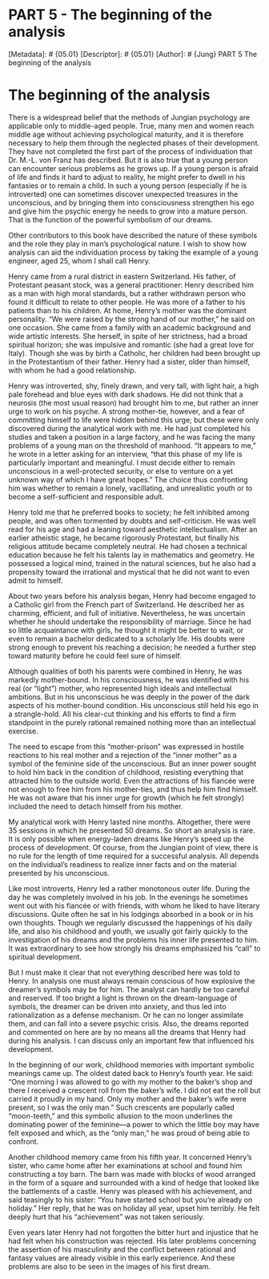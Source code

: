 # PART 5 - The beginning of the analysis
[Metadata]: # {05.01}
[Descriptor]: # {05.01}
[Author]: # {Jung}
PART 5
The beginning of the analysis
# The beginning of the analysis
There is a widespread belief that the methods of Jungian psychology are
applicable only to middle-aged people. True, many men and women reach middle
age without achieving psychological maturity, and it is therefore necessary to
help them through the neglected phases of their development. They have not
completed the first part of the process of individuation that Dr. M.-L. von
Franz has described. But it is also true that a young person can encounter
serious problems as he grows up. If a young person is afraid of life and finds
it hard to adjust to reality, he might prefer to dwell in his fantasies or to
remain a child. In such a young person (especially if he is introverted) one
can sometimes discover unexpected treasures in the unconscious, and by bringing
them into consciousness strengthen his ego and give him the psychic energy he
needs to grow into a mature person. That is the function of the powerful
symbolism of our dreams.

Other contributors to this book have described the nature of these symbols and
the role they play in man’s psychological nature. I wish to show how analysis
can aid the individuation process by taking the example of a young engineer,
aged 25, whom I shall call Henry.

Henry came from a rural district in eastern Switzerland. His father, of
Protestant peasant stock, was a general practitioner: Henry described him as a
man with high moral standards, but a rather withdrawn person who found it
difficult to relate to other people. He was more of a father to his patients
than to his children. At home, Henry’s mother was the dominant personality. “We
were raised by the strong hand of our mother,” he said on one occasion. She
came from a family with an academic background and wide artistic interests. She
herself, in spite of her strictness, had a broad spiritual horizon; she was
impulsive and romantic (she had a great love for Italy). Though she was by
birth a Catholic, her children had been brought up in the Protestantism of
their father. Henry had a sister, older than himself, with whom he had a good
relationship.

Henry was introverted, shy, finely drawn, and very tall, with light hair, a
high pale forehead and blue eyes with dark shadows. He did not think that a
neurosis (the most usual reason) had brought him to me, but rather an inner
urge to work on his psyche. A strong mother-tie, however, and a fear of
committing himself to life were hidden behind this urge; but these were only
discovered during the analytical work with me. He had just completed his
studies and taken a position in a large factory, and he was facing the many
problems of a young man on the threshold of manhood. “It appears to me,” he
wrote in a letter asking for an interview, “that this phase of my life is
particularly important and meaningful. I must decide either to remain
unconscious in a well-protected security, or else to venture on a yet unknown
way of which I have great hopes.” The choice thus confronting him was whether
to remain a lonely, vacillating, and unrealistic youth or to become a
self-sufficient and responsible adult.

Henry told me that he preferred books to society; he felt inhibited among
people, and was often tormented by doubts and self-criticism. He was well read
for his age and had a leaning toward aesthetic intellectualism. After an
earlier atheistic stage, he became rigorously Protestant, but finally his
religious attitude became completely neutral. He had chosen a technical
education because he felt his talents lay in mathematics and geometry. He
possessed a logical mind, trained in the natural sciences, but he also had a
propensity toward the irrational and mystical that he did not want to even
admit to himself.

About two years before his analysis began, Henry had become engaged to a
Catholic girl from the French part of Switzerland. He described her as
charming, efficient, and full of initiative. Nevertheless, he was uncertain
whether he should undertake the responsibility of marriage. Since he had so
little acquaintance with girls, he thought it might be better to wait, or even
to remain a bachelor dedicated to a scholarly life. His doubts were strong
enough to prevent his reaching a decision; he needed a further step toward
maturity before he could feel sure of himself.

Although qualities of both his parents were combined in Henry, he was markedly
mother-bound. In his consciousness, he was identified with his real (or
“light”) mother, who represented high ideals and intellectual ambitions. But in
his unconscious he was deeply in the power of the dark aspects of his
mother-bound condition. His unconscious still held his ego in a strangle-hold.
All his clear-cut thinking and his efforts to find a firm standpoint in the
purely rational remained nothing more than an intellectual exercise.

The need to escape from this “mother-prison” was expressed in hostile reactions
to his real mother and a rejection of the “inner mother” as a symbol of the
feminine side of the unconscious. But an inner power sought to hold him back in
the condition of childhood, resisting everything that attracted him to the
outside world. Even the attractions of his fiancée were not enough to free him
from his mother-ties, and thus help him find himself. He was not aware that his
inner urge for growth (which he felt strongly) included the need to detach
himself from his mother.

My analytical work with Henry lasted nine months. Altogether, there were 35
sessions in which he presented 50 dreams. So short an analysis is rare. It is
only possible when energy-laden dreams like Henry’s speed up the process of
development. Of course, from the Jungian point of view, there is no rule for
the length of time required for a successful analysis. All depends on the
individual’s readiness to realize inner facts and on the material presented by
his unconscious.

Like most introverts, Henry led a rather monotonous outer life. During the day
he was completely involved in his job. In the evenings he sometimes went out
with his fiancée or with friends, with whom he liked to have literary
discussions. Quite often he sat in his lodgings absorbed in a book or in his
own thoughts. Though we regularly discussed the happenings of his daily life,
and also his childhood and youth, we usually got fairly quickly to the
investigation of his dreams and the problems his inner life presented to him.
It was extraordinary to see how strongly his dreams emphasized his “call” to
spiritual development.

But I must make it clear that not everything described here was told to Henry.
In analysis one must always remain conscious of how explosive the dreamer’s
symbols may be for him. The analyst can hardly be too careful and reserved. If
too bright a light is thrown on the dream-language of symbols, the dreamer can
be driven into anxiety, and thus led into rationalization as a defense
mechanism. Or he can no longer assimilate them, and can fall into a severe
psychic crisis. Also, the dreams reported and commented on here are by no means
all the dreams that Henry had during his analysis. I can discuss only an
important few that influenced his development.

In the beginning of our work, childhood memories with important symbolic
meanings came up. The oldest dated back to Henry’s fourth year. He said: “One
morning I was allowed to go with my mother to the baker’s shop and there I
received a crescent roll from the baker’s wife. I did not eat the roll but
carried it proudly in my hand. Only my mother and the baker’s wife were
present, so I was the only man.” Such crescents are popularly called
“moon-teeth,” and this symbolic allusion to the moon underlines the dominating
power of the feminine—a power to which the little boy may have felt exposed and
which, as the “only man,” he was proud of being able to confront.

Another childhood memory came from his fifth year. It concerned Henry’s sister,
who came home after her examinations at school and found him constructing a toy
barn. The barn was made with blocks of wood arranged in the form of a square
and surrounded with a kind of hedge that looked like the battlements of a
castle. Henry was pleased with his achievement, and said teasingly to his
sister: “You have started school but you’re already on holiday.” Her reply,
that he was on holiday all year, upset him terribly. He felt deeply hurt that
his “achievement” was not taken seriously.

Even years later Henry had not forgotten the bitter hurt and injustice that he
had felt when his construction was rejected. His later problems concerning the
assertion of his masculinity and the conflict between rational and fantasy
values are already visible in this early experience. And these problems are
also to be seen in the images of his first dream.

